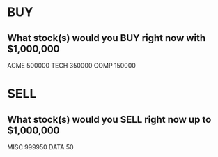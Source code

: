 # BUY
## What stock(s) would you BUY right now with $1,000,000

ACME 500000
TECH 350000
COMP 150000

# SELL
## What stock(s) would you SELL right now up to $1,000,000

MISC 999950
DATA 50
